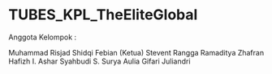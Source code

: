 # TUBES_KPL_TheEliteGlobal

Anggota Kelompok :

Muhammad Risjad Shidqi Febian (Ketua)
Stevent Rangga Ramaditya
Zhafran Hafizh I.
Ashar Syahbudi S.
Surya Aulia
Gifari Juliandri
